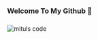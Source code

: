 ### Welcome To My Github 👋
   ###


![mituls code](https://user-images.githubusercontent.com/116265563/197000551-73864e61-7ce8-40b2-b48b-b0109bb3f5f6.gif)

<!--
**Damassatria19/Damassatria19** is a ✨ _special_ ✨ repository because its `README.md` (this file) appears on your GitHub profile.

Here are some ideas to get you started:

- 🔭 I’m currently working on ...
- 🌱 I’m currently learning ...
- 👯 I’m looking to collaborate on ...
- 🤔 I’m looking for help with ...
- 💬 Ask me about ...
- 📫 How to reach me: ...



